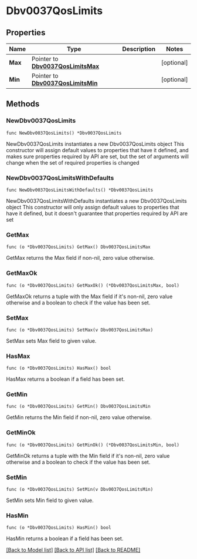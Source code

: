 # Dbv0037QosLimits

## Properties

Name | Type | Description | Notes
------------ | ------------- | ------------- | -------------
**Max** | Pointer to [**Dbv0037QosLimitsMax**](Dbv0037QosLimitsMax.md) |  | [optional] 
**Min** | Pointer to [**Dbv0037QosLimitsMin**](Dbv0037QosLimitsMin.md) |  | [optional] 

## Methods

### NewDbv0037QosLimits

`func NewDbv0037QosLimits() *Dbv0037QosLimits`

NewDbv0037QosLimits instantiates a new Dbv0037QosLimits object
This constructor will assign default values to properties that have it defined,
and makes sure properties required by API are set, but the set of arguments
will change when the set of required properties is changed

### NewDbv0037QosLimitsWithDefaults

`func NewDbv0037QosLimitsWithDefaults() *Dbv0037QosLimits`

NewDbv0037QosLimitsWithDefaults instantiates a new Dbv0037QosLimits object
This constructor will only assign default values to properties that have it defined,
but it doesn't guarantee that properties required by API are set

### GetMax

`func (o *Dbv0037QosLimits) GetMax() Dbv0037QosLimitsMax`

GetMax returns the Max field if non-nil, zero value otherwise.

### GetMaxOk

`func (o *Dbv0037QosLimits) GetMaxOk() (*Dbv0037QosLimitsMax, bool)`

GetMaxOk returns a tuple with the Max field if it's non-nil, zero value otherwise
and a boolean to check if the value has been set.

### SetMax

`func (o *Dbv0037QosLimits) SetMax(v Dbv0037QosLimitsMax)`

SetMax sets Max field to given value.

### HasMax

`func (o *Dbv0037QosLimits) HasMax() bool`

HasMax returns a boolean if a field has been set.

### GetMin

`func (o *Dbv0037QosLimits) GetMin() Dbv0037QosLimitsMin`

GetMin returns the Min field if non-nil, zero value otherwise.

### GetMinOk

`func (o *Dbv0037QosLimits) GetMinOk() (*Dbv0037QosLimitsMin, bool)`

GetMinOk returns a tuple with the Min field if it's non-nil, zero value otherwise
and a boolean to check if the value has been set.

### SetMin

`func (o *Dbv0037QosLimits) SetMin(v Dbv0037QosLimitsMin)`

SetMin sets Min field to given value.

### HasMin

`func (o *Dbv0037QosLimits) HasMin() bool`

HasMin returns a boolean if a field has been set.


[[Back to Model list]](../README.md#documentation-for-models) [[Back to API list]](../README.md#documentation-for-api-endpoints) [[Back to README]](../README.md)


